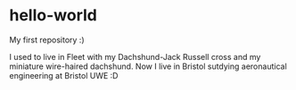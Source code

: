 # hello-world
My first repository :)

I used to live in Fleet with my Dachshund-Jack Russell cross and my miniature wire-haired dachshund.  Now I live in Bristol sutdying aeronautical engineering at Bristol UWE :D
